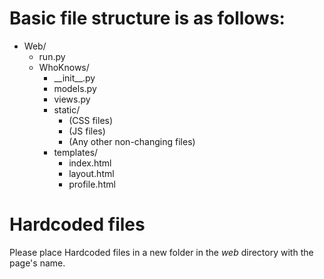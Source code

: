 # Basic file structure is as follows:

* Web/
  * run.py
  * WhoKnows/
    * \_\_init__.py
    * models.py
    * views.py
    * static/
      * (CSS files)
      * (JS files)
      * (Any other non-changing files)
    * templates/
      * index.html
      * layout.html
      * profile.html

# Hardcoded files
Please place Hardcoded files in a new folder in the _web_ directory with the page's name.
